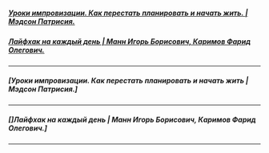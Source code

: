 ##### [Уроки импровизации. Как перестать планировать и начать жить. | Мэдсон Патрисия.](#Medson_Uroki-improvizacii-Kak-perestat-planirovat-i-nachat-zhit)
##### [Лайфхак на каждый день | Манн Игорь Борисович, Каримов Фарид Олегович.](#Mann_Layfhak-na-kazhdyy-den)

---

##### [Уроки импровизации. Как перестать планировать и начать жить | Мэдсон Патрисия.] <a name="Medson_Uroki-improvizacii-Kak-perestat-planirovat-i-nachat-zhit"></a>
---

##### []Лайфхак на каждый день | Манн Игорь Борисович, Каримов Фарид Олегович.] <a name="Mann_Layfhak-na-kazhdyy-den"></a>
---

